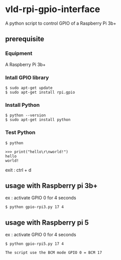 # vld-rpi-gpio-interface
A python script to control GPIO of a Raspberry Pi 3b+

## prerequisite

### Equipment
A Raspberry Pi 3b+

### Intall GPIO library
```
$ sudo apt-get update
$ sudo apt-get install rpi.gpio
```

### Install Python
```
$ python --version
$ sudo apt-get install python
```

### Test Python
```
$ python
```
```
>>> print("hello\r\nworld!")
hello
world!
```

exit : ctrl + d

## usage with Raspberry pi 3b+
ex : activate GPIO 0 for 4 seconds
```
$ python gpio-rpi3.py 17 4
```

## usage with Raspberry pi 5
ex : activate GPIO 0 for 4 seconds
```
$ python gpio-rpi5.py 17 4

The script use the BCM mode GPIO 0 = BCM 17
